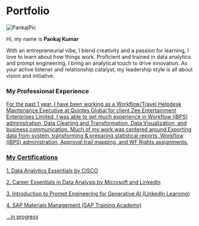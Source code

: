 

# Portfolio
<p align="center">

![PankajPic](https://github.com/pankajkumar001707/pankajkumar001707/assets/154322431/269948d3-0eef-4052-969a-b68be17e9338)


Hi, my name is **Pankaj Kumar**


<p>With an entrepreneurial vibe, I blend creativity and a passion for learning, I love to learn about how things work. Proficient and trained in data analytics and prompt engineering, I bring an analytical touch to drive innovation. As your active listener and relationship catalyst, my leadership style is all about vision and initiative.</p> 


### My Professional Experience
  <p align="center">
<a href="http://www.linkedin.com/in/pankajkumar001707">

<p>For the past 1 year, I have been working as a Workflow/Travel Helpdesk Maintenance Executive at Quintes Global for client Zee Entertainment Enterprises Limited. I was able to get much experience in Workflow (iBPS) administration, Data Cleaning and Transformation, Data Visualization, and business communication. Much of my work was centered around Exporting data from system, transforming & preparing statistical reports,	Workflow (iBPS) administration, Approval trail mapping, and WF Rights assignments.</p>




### My Certifications
  <p align="center">

<p>1. Data Analytics Essentials by CISCO</p>
<p>2. Career Essentials in Data Analysis by Microsoft and LinkedIn</p>
<p>3. Introduction to Prompt Engineering for Generative AI (LinkedIn Learning)</p>
<p>4. SAP Materials Management (SAP Training Academy)</p>

...in progress
